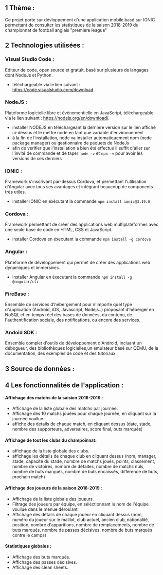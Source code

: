 ## 1 Thème :
Ce projet porte sur dévloppement d'une application mobile basé sur IONIC  permettant de consulter les statistiques de la saison 2018-2019 du championnat de football anglais "premiere league"

## 2 Technologies utilisées :

### Visual Studio Code :
Editeur de code, open source et gratuit, basé sur plusieurs de langages dont NodeJs et Python. 
* téléchargeable via le lien suivant :  https://code.visualstudio.com/download

### NodeJS :
Plateforme logicielle libre et événementielle en JavaScript, téléchargeable via le lien suivant : https://nodejs.org/en/download/.
* installer NODEJS en téléchargeant la derniere version sur le lien affiché ci-dessus et le mettre node en tant que variable d'environnement
* à la fin de l'installation, node va installer automatiquement npm (node package manager) ou gestionnaire de paquets de NodeJs
* afin de verifier que l'installation a bien été effectué il suffit d'aller sur l'invité de commande et de taper `node -v` et `npm -v` pour avoir les versions de ces derniers

### IONIC : 
Framework s'inscrivant par-dessus Cordova, et permettant l'utilisation d'Angular avec tous ses avantages et intégrant beaucoup de components très utiles. 
* installer IONIC en exécutant la commande `npm install ionic@3.19.0`

### Cordova : 
Framework permettant de créer des applications  web multiplateformes avec  une seule base de code en HTML, CSS et JavaScript.
* installer Cordova en éxecutant la commande `npm install -g cordova`

### Angular :
Plateforme de développement qui permet de créer des applications web dynamiques et immersives. 
* installer Angular en éxecutant la commande  `npm install -g @angular/cli`

### FireBase : 
Ensemble de services d'hébergement pour n'importe quel type d'application (Android, iOS, Javascript, Nodejs..) proposant d'héberger en NoSQL et en temps réel des bases de données, du contenu, de l'authentification sociale, des notifications, ou encore des services.

### Andoid SDK :
Ensemble complet d'outils de développement d'Android,  incluant un débogueur, des bibliothèques logicielles,un émulateur basé sur QEMU, de la documentation, des exemples de code et des tutoriaux. 


## 3 Source de données : 

## 4 Les fonctionnalités de l'application : 

#### Affichage des matchs de la saision 2018-2019 :
* Affichage de la liste globale des matchs par journée.
* Affichage des 10 matchs jouées pour chaque journée, en cliquant sur la journée voullue.
* affiche des details de chaque match, en cliquant dessus (date, stade, nombre des supporteurs, adversaires, score final, buts marqués)


####  Affichage de tout les clubs du champoinnat: 
* affichage de la liste globale des clubs.
* affichage les détails de chaque club en cliquant dessus (nom, manager, stade, capacité du stade, nombre de matchs joués, points, classement, nombre de victoires, nombre de défaites, nombre de matchs nuls, nombre de buts marqués, nombre de buts encaissés, difference de buts, prochain match)

####  Affichage des joueurs de la saison 2018-2019 : 
* Affichage de la liste globale des joueurs.
* Filtrage des joueurs par équipe, en séléctionnant le nom de l'équipe voullue dans le menue déroulant
* Affichage des détails de chaque joueur en cliquant dessus (nom, numéro du joueur sur le maillot, club actuel, ancien club, nationalité, position, nombre d'apparitions, nombre de remplacements, nombre de buts marqués, nombre de passes décisives, nombre de buts marqués contre le camps)

####  Statistiques globales : 
* Affichage des buts marqués.
* Affichage des passes décisives. 
* Affichage des clean sheets.
